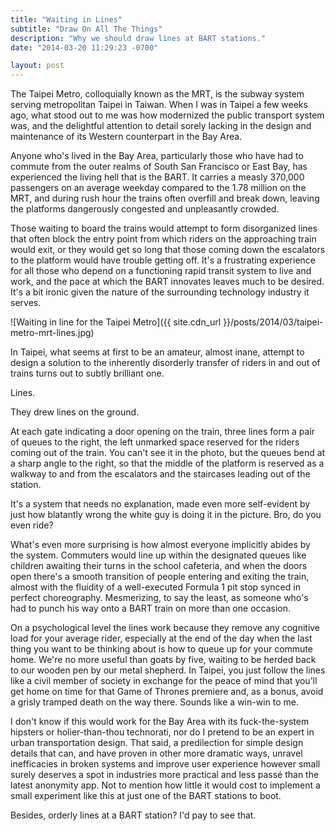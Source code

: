 ```yaml
---
title: "Waiting in Lines"
subtitle: "Draw On All The Things"
description: "Why we should draw lines at BART stations."
date: "2014-03-20 11:29:23 -0700"

layout: post
---
```


The Taipei Metro, colloquially known as the MRT, is the subway system serving metropolitan Taipei in Taiwan. When I was in Taipei a few weeks ago, what stood out to me was how modernized the public transport system was, and the delightful attention to detail sorely lacking in the design and maintenance of its Western counterpart in the Bay Area.

Anyone who's lived in the Bay Area, particularly those who have had to commute from the outer realms of South San Francisco or East Bay, has experienced the living hell that is the BART. It carries a measly 370,000 passengers on an average weekday compared to the 1.78 million on the MRT, and during rush hour the trains often overfill and break down, leaving the platforms dangerously congested and unpleasantly crowded.

Those waiting to board the trains would attempt to form disorganized lines that often block the entry point from which riders on the approaching train would exit, or they would get so long that those coming down the escalators to the platform would have trouble getting off. It's a frustrating experience for all those who depend on a functioning rapid transit system to live and work, and the pace at which the BART innovates leaves much to be desired. It's a bit ironic given the nature of the surrounding technology industry it serves.

![Waiting in line for the Taipei Metro]({{ site.cdn_url }}/posts/2014/03/taipei-metro-mrt-lines.jpg)

In Taipei, what seems at first to be an amateur, almost inane, attempt to design a solution to the inherently disorderly transfer of riders in and out of trains turns out to subtly brilliant one.

Lines.

They drew lines on the ground.

At each gate indicating a door opening on the train, three lines form a pair of queues to the right, the left unmarked space reserved for the riders coming out of the train. You can't see it in the photo, but the queues bend at a sharp angle to the right, so that the middle of the platform is reserved as a walkway to and from the escalators and the staircases leading out of the station.

It's a system that needs no explanation, made even more self-evident by just how blatantly wrong the white guy is doing it in the picture. Bro, do you even ride?

What's even more surprising is how almost everyone implicitly abides by the system. Commuters would line up within the designated queues like children awaiting their turns in the school cafeteria, and when the doors open there's a smooth transition of people entering and exiting the train, almost with the fluidity of a well-executed Formula 1 pit stop synced in perfect choreography. Mesmerizing, to say the least, as someone who's had to punch his way onto a BART train on more than one occasion.

On a psychological level the lines work because they remove any cognitive load  for your average rider, especially at the end of the day when the last thing you want to be thinking about is how to queue up for your commute home. We're no more useful than goats by five, waiting to be herded back to our wooden pen by our metal shepherd. In Taipei, you just follow the lines like a civil member of society in exchange for the peace of mind that you'll get home on time for that Game of Thrones premiere and, as a bonus, avoid a grisly tramped death on the way there. Sounds like a win-win to me.

I don't know if this would work for the Bay Area with its fuck-the-system hipsters or holier-than-thou technorati, nor do I pretend to be an expert in urban transportation design. That said, a predilection for simple design details that can, and have proven in other more dramatic ways, unravel inefficacies in broken systems and improve user experience however small surely deserves a spot in industries more practical and less passé than the latest anonymity app. Not to mention how little it would cost to implement a small experiment like this at just one of the BART stations to boot.

Besides, orderly lines at a BART station? I'd pay to see that.
